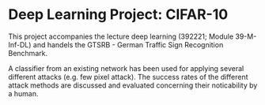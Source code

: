 # Deep Learning Project: CIFAR-10
This project accompanies the lecture deep learning (392221; Module 39-M-Inf-DL) and handels the GTSRB - German Traffic Sign Recognition Benchmark.

A classifier from an existing network has been used for applying several different attacks (e.g. few pixel attack). The success rates of the different attack methods are discussed and evaluated concerning their noticability by a human. 
